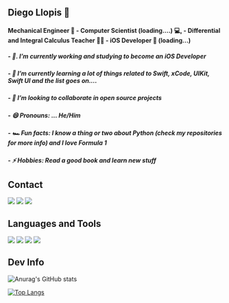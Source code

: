## Diego Llopis :man:

#### Mechanical Engineer 🚙  - Computer Scientist (loading....) 💻, - Differential and Integral Calculus Teacher :man_teacher: - iOS Developer 📱 (loading...)

##### - 🔭. I’m currently working and studying to become an iOS Developer
##### - 🌱  I’m currently learning a lot of things related to Swift, xCode, UIKit, Swift UI and the list goes on....
##### - 👯  I’m looking to collaborate in open source projects 
##### - 😄  Pronouns: ... He/Him
##### - :racing_car:    Fun facts: I know a thing or two about Python (check my repositories for more info) and I love Formula 1
##### - ⚡ Hobbies: Read a good book and learn new stuff

## Contact

<a href="https://www.linkedin.com/in/diego-llopis36"><img src="https://img.shields.io/badge/LinkedIn-0077B5?style=for-the-badge&logo=linkedin&logoColor=white"></a>
<a href="https://twitter.com/DiegoLlopis2"><img src="https://img.shields.io/badge/Twitter-1DA1F2?style=for-the-badge&logo=twitter&logoColor=white"></a>
<a href="https://www.instagram.com/llopis.diego/"><img src="https://img.shields.io/badge/Instagram-E4405F?style=for-the-badge&logo=instagram&logoColor=white"></a>

## Languages and Tools

<a href="http://www.python.org"><img src="https://img.shields.io/badge/Python-3776AB?style=for-the-badge&logo=python&logoColor=white"></a>
<a href="http://www.sqlite.org"><img src="https://img.shields.io/badge/SQLite-07405E?style=for-the-badge&logo=sqlite&logoColor=white"></a>
<a><img src="https://img.shields.io/badge/Visual_Studio_Code-0078D4?style=for-the-badge&logo=visual%20studio%20code&logoColor=white"></a>
<a><img src="https://img.shields.io/badge/Git-F05032?style=for-the-badge&logo=git&logoColor=white"></a>

## Dev Info

![Anurag's GitHub stats](https://github-readme-stats.vercel.app/api?username=diegollopis&show_icons=true&theme=dracula)

[![Top Langs](https://github-readme-stats.vercel.app/api/top-langs/?username=diegollopis&layout=compact&theme=dracula)](https://github.com/anuraghazra/github-readme-stats)



